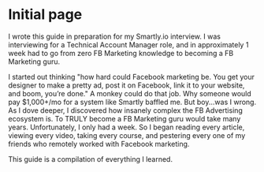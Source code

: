 # Initial page

I wrote this guide in preparation for my Smartly.io interview. I was interviewing for a Technical Account Manager role, and in approximately 1 week had to go from zero FB Marketing knowledge to becoming a FB Marketing guru.

I started out thinking "how hard could Facebook marketing be. You get your designer to make a pretty ad, post it on Facebook, link it to your website, and boom, you’re done." A monkey could do that job. Why someone would pay $1,000+/mo for a system like Smartly baffled me. But boy...was I wrong. As I dove deeper, I discovered how insanely complex the FB Advertising ecosystem is. To TRULY become a FB Marketing guru would take many years. Unfortunately, I only had a week. So I began reading every article, viewing every video, taking every course, and pestering every one of my friends who remotely worked with Facebook marketing.

This guide is a compilation of everything I learned.


